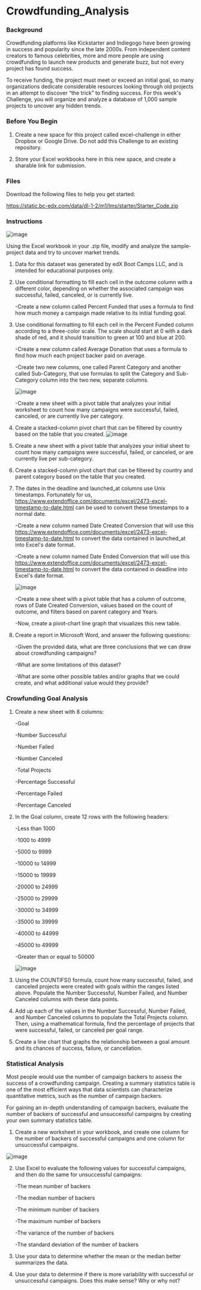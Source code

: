# Crowdfunding_Analysis

### Background
Crowdfunding platforms like Kickstarter and Indiegogo have been growing in success and popularity since the late 2000s. From independent content creators to famous celebrities, more and more people are using crowdfunding to launch new products and generate buzz, but not every project has found success.

To receive funding, the project must meet or exceed an initial goal, so many organizations dedicate considerable resources looking through old projects in an attempt to discover “the trick” to finding success. For this week's Challenge, you will organize and analyze a database of 1,000 sample projects to uncover any hidden trends.

### Before You Begin
1. Create a new space for this project called excel-challenge in either Dropbox or Google Drive. Do not add this Challenge to an existing repository.

2. Store your Excel workbooks here in this new space, and create a sharable link for submission.

### Files
Download the following files to help you get started:

https://static.bc-edx.com/data/dl-1-2/m1/lms/starter/Starter_Code.zip

### Instructions
![image](https://user-images.githubusercontent.com/119692456/235329998-f4230f81-583e-4f1a-9cd5-5ec5d1c4f659.png)

Using the Excel workbook in your .zip file, modify and analyze the sample-project data and try to uncover market trends.

1. Data for this dataset was generated by edX Boot Camps LLC, and is intended for educational purposes only.

2. Use conditional formatting to fill each cell in the outcome column with a different color, depending on whether the associated campaign was successful, failed, canceled, or is currently live.

    -Create a new column called Percent Funded that uses a formula to find how much money a campaign made relative to its initial funding goal.

3. Use conditional formatting to fill each cell in the Percent Funded column according to a three-color scale. The scale should start at 0 with a dark shade of red, and it should transition to green at 100 and blue at 200.

    -Create a new column called Average Donation that uses a formula to find how much each project backer paid on average.

    -Create two new columns, one called Parent Category and another called Sub-Category, that use formulas to split the Category and Sub-Category column into the two new, separate columns.
    
    ![image](https://user-images.githubusercontent.com/119692456/235330053-a579d589-68c7-49e8-b43b-5392f97be04f.png)
    
    -Create a new sheet with a pivot table that analyzes your initial worksheet to count how many campaigns were successful, failed, canceled, or are currently live per category.

4. Create a stacked-column pivot chart that can be filtered by country based on the table that you created.
![image](https://user-images.githubusercontent.com/119692456/235330089-470a8a33-b8f2-4b88-a419-0967ee9382ab.png)

5. Create a new sheet with a pivot table that analyzes your initial sheet to count how many campaigns were successful, failed, or canceled, or are currently live per sub-category.

6. Create a stacked-column pivot chart that can be filtered by country and parent category based on the table that you created.

7. The dates in the deadline and launched_at columns use Unix timestamps. Fortunately for us, https://www.extendoffice.com/documents/excel/2473-excel-timestamp-to-date.html can be used to convert these timestamps to a normal date.

    -Create a new column named Date Created Conversion that will use this https://www.extendoffice.com/documents/excel/2473-excel-timestamp-to-date.html to convert the data contained in launched_at into Excel's date format.

    -Create a new column named Date Ended Conversion that will use this https://www.extendoffice.com/documents/excel/2473-excel-timestamp-to-date.html to convert the data contained in deadline into Excel's date format.
    
    ![image](https://user-images.githubusercontent.com/119692456/235330130-37bf233f-897a-470e-ab4f-a07960e6ac5a.png)
    
    -Create a new sheet with a pivot table that has a column of outcome, rows of Date Created Conversion, values based on the count of outcome, and filters based on parent category and Years.

    -Now, create a pivot-chart line graph that visualizes this new table.

8. Create a report in Microsoft Word, and answer the following questions:

    -Given the provided data, what are three conclusions that we can draw about crowdfunding campaigns?

    -What are some limitations of this dataset?

    -What are some other possible tables and/or graphs that we could create, and what additional value would they provide?

### Crowfunding Goal Analysis
1. Create a new sheet with 8 columns:

    -Goal

    -Number Successful

    -Number Failed

    -Number Canceled

    -Total Projects

    -Percentage Successful

    -Percentage Failed

    -Percentage Canceled

2. In the Goal column, create 12 rows with the following headers:

    -Less than 1000

    -1000 to 4999

    -5000 to 9999

    -10000 to 14999

    -15000 to 19999

    -20000 to 24999

    -25000 to 29999

    -30000 to 34999

    -35000 to 39999

    -40000 to 44999

    -45000 to 49999

    -Greater than or equal to 50000
    
    ![image](https://user-images.githubusercontent.com/119692456/235330244-7530ead3-dbaa-4911-8ce5-b5673645c442.png)

3. Using the COUNTIFS() formula, count how many successful, failed, and canceled projects were created with goals within the ranges listed above. Populate the Number Successful, Number Failed, and Number Canceled columns with these data points.

4. Add up each of the values in the Number Successful, Number Failed, and Number Canceled columns to populate the Total Projects column. Then, using a mathematical formula, find the percentage of projects that were successful, failed, or canceled per goal range.

5. Create a line chart that graphs the relationship between a goal amount and its chances of success, failure, or cancellation.

### Statistical Analysis
Most people would use the number of campaign backers to assess the success of a crowdfunding campaign. Creating a summary statistics table is one of the most efficient ways that data scientists can characterize quantitative metrics, such as the number of campaign backers.

For gaining an in-depth understanding of campaign backers, evaluate the number of backers of successful and unsuccessful campaigns by creating your own summary statistics table.

1. Create a new worksheet in your workbook, and create one column for the number of backers of successful campaigns and one column for unsuccessful campaigns.

![image](https://user-images.githubusercontent.com/119692456/235330276-7089c939-c6c3-4218-8016-f38125369024.png)

2. Use Excel to evaluate the following values for successful campaigns, and then do the same for unsuccessful campaigns:

    -The mean number of backers

    -The median number of backers

    -The minimum number of backers

    -The maximum number of backers

    -The variance of the number of backers

    -The standard deviation of the number of backers

3. Use your data to determine whether the mean or the median better summarizes the data.

4. Use your data to determine if there is more variability with successful or unsuccessful campaigns. Does this make sense? Why or why not?








